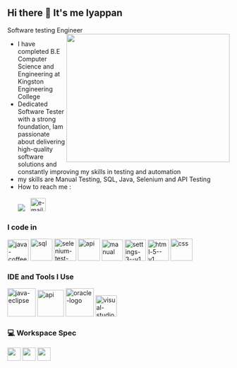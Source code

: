 ## Hi there 👋 It's me Iyappan

Software testing Engineer 
<img align="right" width="370" height="290" src="https://i.pinimg.com/originals/47/f0/34/47f0342cec72b800463bf003eac1257e.gif">
- I have completed B.E Computer Science and Engineering at Kingston Engineering College
- Dedicated Software Tester with a strong foundation, Iam passionate about delivering high-quality software solutions and constantly improving my skills in testing and automation
- my skills are Manual Testing, SQL, Java, Selenium and API Testing 
-  How to reach me :
<br /> <br> [<img src="https://img.shields.io/badge/LinkedIn-0077B5?style=for-the-badge&logo=linkedin&logoColor=white" />](https://www.linkedin.com/iyappan2003/) &nbsp; [<img width="35" height="30" src="https://img.icons8.com/emoji/48/e-mail.png" alt="e-mail"/>](https://mail.google.com/miyappan191@gmail.com)

### I code in
<img width="48" height="48" src="https://img.icons8.com/color/48/java-coffee-cup-logo--v1.png" alt="java-coffee-cup-logo--v1"/> <img width="50" height="50" src="https://img.icons8.com/dotty/80/sql.png" alt="sql"/> <img width="50" height="50" src="https://img.icons8.com/ios/50/selenium-test-automation.png" alt="selenium-test-automation"/> <img width="50" height="50" src="https://img.icons8.com/ios/50/api.png" alt="api"/> <img width="48" height="48" src="https://img.icons8.com/pulsar-line/48/manual.png" alt="manual"/> <img width="48" height="48" src="https://img.icons8.com/color/48/settings-3--v1.png" alt="settings-3--v1"/> <img width="48" height="48" src="https://img.icons8.com/color/48/html-5--v1.png" alt="html-5--v1"/> <img width="50" height="50" src="https://img.icons8.com/ios/50/css.png" alt="css"/>

### IDE and Tools I Use
<img width="64" height="64" src="https://img.icons8.com/nolan/64/java-eclipse.png" alt="java-eclipse"/> <img width="60" height="60" src="https://img.icons8.com/dotty/80/api.png" alt="api"/> <img width="64" height="64" src="https://img.icons8.com/nolan/64/oracle-logo.png" alt="oracle-logo"/> <img width="48" height="48" src="https://img.icons8.com/fluency/48/visual-studio-code-2019.png" alt="visual-studio-code-2019"/>
### 💻 Workspace Spec
<img height="30" src="https://img.shields.io/badge/Macbook-Pro_M1-ED1C24?style=for-the-badge&logo=apple&logoColor=white"/> <img height="30" src="https://img.shields.io/badge/NVIDIA-GTX1650-76B900?style=for-the-badge&logo=nvidia&logoColor=white"/> <img height="30" src="https://img.shields.io/badge/AMD-Ryzen_5_4600H-ED1C24?style=for-the-badge&logo=amd&logoColor=white"/>
